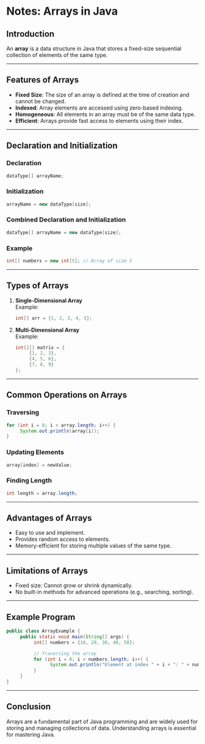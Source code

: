 # Notes: Arrays in Java

## Introduction
An **array** is a data structure in Java that stores a fixed-size sequential collection of elements of the same type.

---

## Features of Arrays
- **Fixed Size**: The size of an array is defined at the time of creation and cannot be changed.
- **Indexed**: Array elements are accessed using zero-based indexing.
- **Homogeneous**: All elements in an array must be of the same data type.
- **Efficient**: Arrays provide fast access to elements using their index.

---

## Declaration and Initialization

### Declaration
```java
dataType[] arrayName;
```

### Initialization
```java
arrayName = new dataType[size];
```

### Combined Declaration and Initialization
```java
dataType[] arrayName = new dataType[size];
```

### Example
```java
int[] numbers = new int[5]; // Array of size 5
```

---

## Types of Arrays
1. **Single-Dimensional Array**  
    Example:
    ```java
    int[] arr = {1, 2, 3, 4, 5};
    ```

2. **Multi-Dimensional Array**  
    Example:
    ```java
    int[][] matrix = {
         {1, 2, 3},
         {4, 5, 6},
         {7, 8, 9}
    };
    ```

---

## Common Operations on Arrays

### Traversing
```java
for (int i = 0; i < array.length; i++) {
     System.out.println(array[i]);
}
```

### Updating Elements
```java
array[index] = newValue;
```

### Finding Length
```java
int length = array.length;
```

---

## Advantages of Arrays
- Easy to use and implement.
- Provides random access to elements.
- Memory-efficient for storing multiple values of the same type.

---

## Limitations of Arrays
- Fixed size: Cannot grow or shrink dynamically.
- No built-in methods for advanced operations (e.g., searching, sorting).

---

## Example Program
```java
public class ArrayExample {
     public static void main(String[] args) {
          int[] numbers = {10, 20, 30, 40, 50};

          // Traversing the array
          for (int i = 0; i < numbers.length; i++) {
                System.out.println("Element at index " + i + ": " + numbers[i]);
          }
     }
}
```

---

## Conclusion
Arrays are a fundamental part of Java programming and are widely used for storing and managing collections of data. Understanding arrays is essential for mastering Java.
